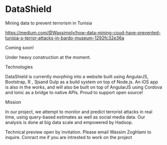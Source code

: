 # DataShield
Mining data to prevent terrorism in Tunisia

https://medium.com/@Wassimply/how-data-mining-coud-have-prevented-tunisia-s-terror-attacks-in-bardo-museum-1292fc32e36a



Coming soon!

Under heavy construction at the moment.

Technologies

DataShield is currently morphing into a website built using AngularJS, Bootstrap, R , 3jsand Gulp as a build system on top of Node.js. An iOS app is also in the works, and will also be built on top of AngularJS using Cordova and Ionic as a bridge to native APIs. Proud to support open source!

 Mission 
 
In our project, we attempt to monitor and predict terrorist attacks in real time, using query-based estimates as well as social media data. Our analysis is done at big data scale and empowered by Hadoop.

Technical preview open by invitation. Please email Wassim Zoghlami to inquire.
Conract me if you are intrested to work on the project 
